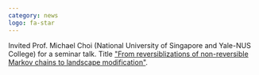 ```yaml
---
category: news
logo: fa-star
---
```


Invited Prof. Michael Choi (National University of Singapore and Yale-NUS College) for a seminar talk. Title <a href="https://aip.riken.jp/events/event_147717/" target="_blank">"From reversiblizations of non-reversible Markov chains to landscape modification"</a>.

